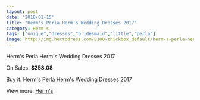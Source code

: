 ```yaml
---
layout: post
date: '2018-01-15'
title: "Herm's Perla Herm's Wedding Dresses 2017"
category: Herm's
tags: ["unique","dresses","bridesmaid","little","perla"]
image: http://img.hectodress.com/8100-thickbox_default/herm-s-perla-herm-s-wedding-dresses-2013.jpg
---
```

Herm's Perla Herm's Wedding Dresses 2017

On Sales: **$258.08**
<a href="https://www.hectodress.com/herm-s/4093-herm-s-perla-herm-s-wedding-dresses-2013.html"><amp-img layout="responsive" width="600" height="600" src="//img.hectodress.com/8100-thickbox_default/herm-s-perla-herm-s-wedding-dresses-2013.jpg" alt="Herm's Perla Herm's Wedding Dresses 2017 0" /></a>

Buy it: [Herm's Perla Herm's Wedding Dresses 2017](https://www.hectodress.com/herm-s/4093-herm-s-perla-herm-s-wedding-dresses-2013.html "Herm's Perla Herm's Wedding Dresses 2017")

View more: [Herm's](https://www.hectodress.com/71-herm-s "Herm's")